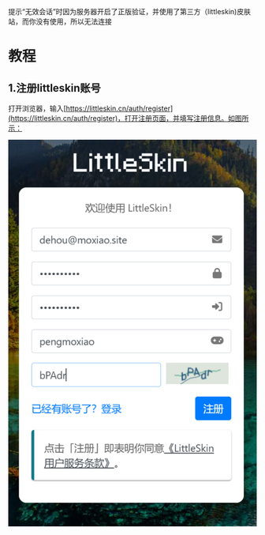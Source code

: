 提示“无效会话”时因为服务器开启了正版验证，并使用了第三方（littleskin)皮肤站，而你没有使用，所以无法连接

# 教程

## 1.注册littleskin账号

打开浏览器，输入[https://littleskin.cn/auth/register](https://littleskin.cn/auth/register)，打开注册页面，并填写注册信息。如图所示：

![](image/1.png ":size=50%")